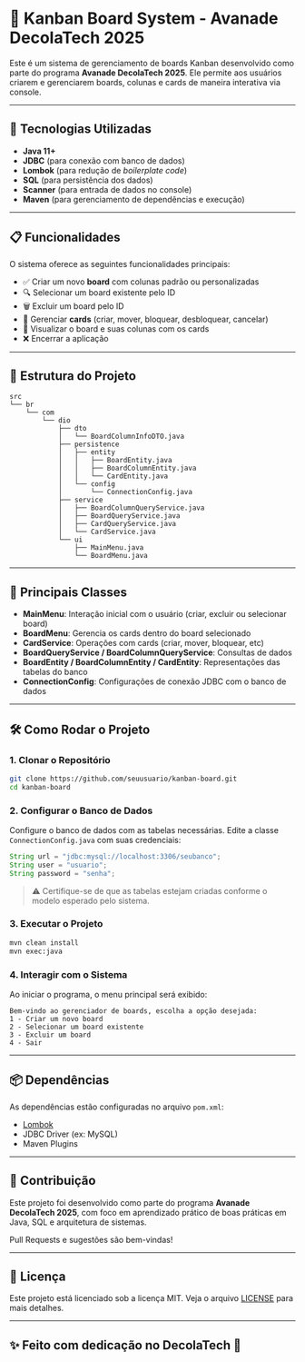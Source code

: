 # 🧠 Kanban Board System - Avanade DecolaTech 2025

Este é um sistema de gerenciamento de boards Kanban desenvolvido como parte do programa **Avanade DecolaTech 2025**. Ele permite aos usuários criarem e gerenciarem boards, colunas e cards de maneira interativa via console.

---

## 🚀 Tecnologias Utilizadas

- **Java 11+**
- **JDBC** (para conexão com banco de dados)
- **Lombok** (para redução de _boilerplate code_)
- **SQL** (para persistência dos dados)
- **Scanner** (para entrada de dados no console)
- **Maven** (para gerenciamento de dependências e execução)

---

## 📋 Funcionalidades

O sistema oferece as seguintes funcionalidades principais:

- ✅ Criar um novo **board** com colunas padrão ou personalizadas
- 🔍 Selecionar um board existente pelo ID
- 🗑️ Excluir um board pelo ID
- 🧩 Gerenciar **cards** (criar, mover, bloquear, desbloquear, cancelar)
- 🧭 Visualizar o board e suas colunas com os cards
- ❌ Encerrar a aplicação

---

## 🧱 Estrutura do Projeto

```
src
└── br
    └── com
        └── dio
            ├── dto
            │   └── BoardColumnInfoDTO.java
            ├── persistence
            │   ├── entity
            │   │   ├── BoardEntity.java
            │   │   ├── BoardColumnEntity.java
            │   │   └── CardEntity.java
            │   └── config
            │       └── ConnectionConfig.java
            ├── service
            │   ├── BoardColumnQueryService.java
            │   ├── BoardQueryService.java
            │   ├── CardQueryService.java
            │   └── CardService.java
            └── ui
                ├── MainMenu.java
                └── BoardMenu.java
```

---

## 🔑 Principais Classes

- **MainMenu**: Interação inicial com o usuário (criar, excluir ou selecionar board)
- **BoardMenu**: Gerencia os cards dentro do board selecionado
- **CardService**: Operações com cards (criar, mover, bloquear, etc)
- **BoardQueryService / BoardColumnQueryService**: Consultas de dados
- **BoardEntity / BoardColumnEntity / CardEntity**: Representações das tabelas do banco
- **ConnectionConfig**: Configurações de conexão JDBC com o banco de dados

---

## 🛠️ Como Rodar o Projeto

### 1. Clonar o Repositório

```bash
git clone https://github.com/seuusuario/kanban-board.git
cd kanban-board
```

### 2. Configurar o Banco de Dados

Configure o banco de dados com as tabelas necessárias. Edite a classe `ConnectionConfig.java` com suas credenciais:

```java
String url = "jdbc:mysql://localhost:3306/seubanco";
String user = "usuario";
String password = "senha";
```

> ⚠️ Certifique-se de que as tabelas estejam criadas conforme o modelo esperado pelo sistema.

### 3. Executar o Projeto

```bash
mvn clean install
mvn exec:java
```

### 4. Interagir com o Sistema

Ao iniciar o programa, o menu principal será exibido:

```
Bem-vindo ao gerenciador de boards, escolha a opção desejada:
1 - Criar um novo board
2 - Selecionar um board existente
3 - Excluir um board
4 - Sair
```

---

## 📦 Dependências

As dependências estão configuradas no arquivo `pom.xml`:

- [Lombok](https://projectlombok.org/)
- JDBC Driver (ex: MySQL)
- Maven Plugins

---

## 🤝 Contribuição

Este projeto foi desenvolvido como parte do programa **Avanade DecolaTech 2025**, com foco em aprendizado prático de boas práticas em Java, SQL e arquitetura de sistemas.

Pull Requests e sugestões são bem-vindas!

---

## 📄 Licença

Este projeto está licenciado sob a licença MIT. Veja o arquivo [LICENSE](LICENSE) para mais detalhes.

---

## ✨ Feito com dedicação no DecolaTech 🚀
